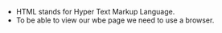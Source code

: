 - HTML stands for Hyper Text Markup Language.
- To be able to view our wbe page we need to use a browser.